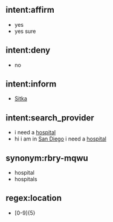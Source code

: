 ## intent:affirm
- yes
- yes sure

## intent:deny
- no

## intent:inform
- [Sitka](location)

## intent:search_provider
- i need a [hospital](facility_type)
- hi i am in [San Diego](location) i need a [hospital](facility_type:rbry-mqwu)

## synonym:rbry-mqwu
- hospital
- hospitals

## regex:location
- [0-9]{5}
